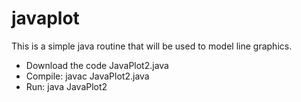 javaplot
========

This is a simple java routine that will be used to model line graphics.

- Download the code JavaPlot2.java
-  Compile:  javac JavaPlot2.java
- Run:  java JavaPlot2
